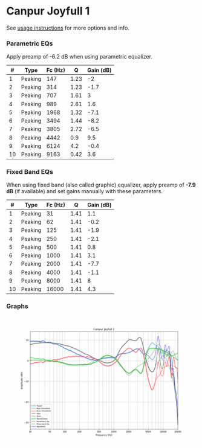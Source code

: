 # Canpur Joyfull 1
See [usage instructions](https://github.com/jaakkopasanen/AutoEq#usage) for more options and info.

### Parametric EQs
Apply preamp of -6.2 dB when using parametric equalizer.

|   # | Type    |   Fc (Hz) |    Q |   Gain (dB) |
|-----|---------|-----------|------|-------------|
|   1 | Peaking |       147 | 1.23 |        -2   |
|   2 | Peaking |       314 | 1.23 |        -1.7 |
|   3 | Peaking |       707 | 1.61 |         3   |
|   4 | Peaking |       989 | 2.61 |         1.6 |
|   5 | Peaking |      1968 | 1.32 |        -7.1 |
|   6 | Peaking |      3494 | 1.44 |        -8.2 |
|   7 | Peaking |      3805 | 2.72 |        -6.5 |
|   8 | Peaking |      4442 | 0.9  |         9.5 |
|   9 | Peaking |      6124 | 4.2  |        -0.4 |
|  10 | Peaking |      9163 | 0.42 |         3.6 |

### Fixed Band EQs
When using fixed band (also called graphic) equalizer, apply preamp of **-7.9 dB** (if available) and set gains manually with these parameters.

|   # | Type    |   Fc (Hz) |    Q |   Gain (dB) |
|-----|---------|-----------|------|-------------|
|   1 | Peaking |        31 | 1.41 |         1.1 |
|   2 | Peaking |        62 | 1.41 |        -0.2 |
|   3 | Peaking |       125 | 1.41 |        -1.9 |
|   4 | Peaking |       250 | 1.41 |        -2.1 |
|   5 | Peaking |       500 | 1.41 |         0.8 |
|   6 | Peaking |      1000 | 1.41 |         3.1 |
|   7 | Peaking |      2000 | 1.41 |        -7.7 |
|   8 | Peaking |      4000 | 1.41 |        -1.1 |
|   9 | Peaking |      8000 | 1.41 |         8   |
|  10 | Peaking |     16000 | 1.41 |         4.3 |

### Graphs
![](./Canpur%20Joyfull%201.png)
